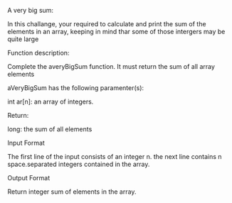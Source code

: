 
A very big sum:

In this challange, your required to calculate and print the sum of the elements in an array, keeping in mind thar some of those intergers may be quite large

Function description:

Complete the averyBigSum function. It must return the sum of all array  elements

aVeryBigSum has the following paramenter(s):

int ar[n]: an array of integers.

Return:

  long: the sum of all elements

Input Format

  The first line of the input consists of an integer n.
  the next line contains n space.separated integers contained in the array.

Output Format

  Return integer sum of elements in the array.
